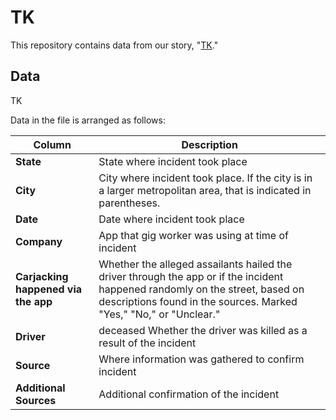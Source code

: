 # TK

This repository contains data from our story, "[TK]()."


## Data

TK

Data in the file is arranged as follows:

| Column	| Description |
|---------|-------------|
| **State**	| State where incident took place
| **City** |	City where incident took place. If the city is in a larger metropolitan area, that is indicated in parentheses.
| **Date** |	Date where incident took place
| **Company** |	App that gig worker was using at time of incident
| **Carjacking happened via the app** |	Whether the alleged assailants hailed the driver through the app or if the incident happened randomly on the street, based on descriptions found in the sources. Marked "Yes," "No," or "Unclear."
| **Driver** | deceased	Whether the driver was killed as a result of the incident
| **Source** |	Where information was gathered to confirm incident
| **Additional Sources** |	Additional confirmation of the incident
